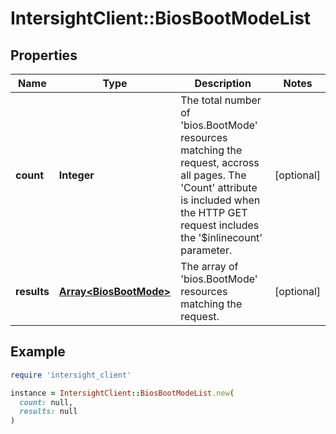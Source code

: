# IntersightClient::BiosBootModeList

## Properties

| Name | Type | Description | Notes |
| ---- | ---- | ----------- | ----- |
| **count** | **Integer** | The total number of &#39;bios.BootMode&#39; resources matching the request, accross all pages. The &#39;Count&#39; attribute is included when the HTTP GET request includes the &#39;$inlinecount&#39; parameter. | [optional] |
| **results** | [**Array&lt;BiosBootMode&gt;**](BiosBootMode.md) | The array of &#39;bios.BootMode&#39; resources matching the request. | [optional] |

## Example

```ruby
require 'intersight_client'

instance = IntersightClient::BiosBootModeList.new(
  count: null,
  results: null
)
```

